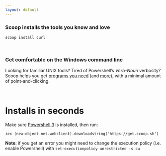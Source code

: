 ```yaml
---
layout: default
---
```


### Scoop installs the tools you know and love

    scoop install curl
<br>

### Get comfortable on the Windows command line

Looking for familiar UNIX tools? Tired of Powershell&rsquo;s *Verb-Noun* verbosity? Scoop
helps you get
[programs you need](https://github.com/lukesampson/scoop/tree/master/bucket)
(and [more](https://github.com/lukesampson/scoop-extras)),
with a minimal amount of point-and-clicking.

<br>

# Installs in seconds

Make sure [Powershell 3](http://www.microsoft.com/en-us/download/details.aspx?id=34595)
is installed, then run:

    iex (new-object net.webclient).downloadstring('https://get.scoop.sh')

**Note:** if you get an error you might need to change the execution policy
(i.e. enable Powershell) with `set-executionpolicy unrestricted -s cu`